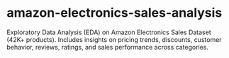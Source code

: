 # amazon-electronics-sales-analysis
Exploratory Data Analysis (EDA) on Amazon Electronics Sales Dataset (42K+ products).  Includes insights on pricing trends, discounts, customer behavior, reviews, ratings,  and sales performance across categories.
